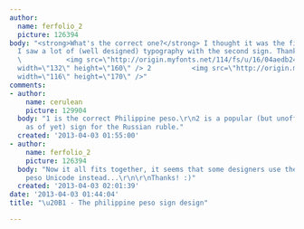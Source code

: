 ```yaml
---
author:
  name: ferfolio_2
  picture: 126394
body: "<strong>What's the correct one?</strong> I thought it was the first one, but
  I saw a lot of (well designed) typography with the second sign. Thanks\r\n\r\n\r\n1
  \           <img src=\"http://origin.myfonts.net/114/fs/u/16/04aedb2423db862221c4dd9ea9cac2.gif\"
  width=\"132\" height=\"160\" /> 2          <img src=\"http://origin.myfonts.net/116/fs/u/c0/aad1a93df6391bed2b07605d2ced58.gif\"
  width=\"116\" height=\"170\" />"
comments:
- author:
    name: cerulean
    picture: 129904
  body: "1 is the correct Philippine peso.\r\n2 is a popular (but unofficial and unencoded
    as of yet) sign for the Russian ruble."
  created: '2013-04-03 01:55:00'
- author:
    name: ferfolio_2
    picture: 126394
  body: "Now it all fits together, it seems that some designers use the philipine
    peso Unicode instead...\r\n\r\nThanks! :)"
  created: '2013-04-03 02:01:39'
date: '2013-04-03 01:44:04'
title: "\u20B1 - The philippine peso sign design"

---
```

